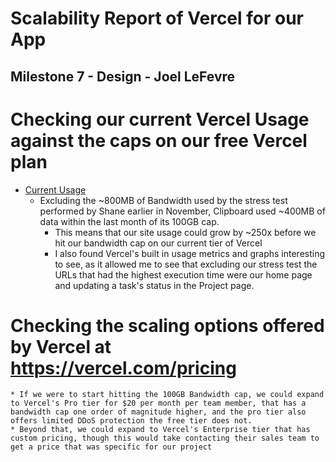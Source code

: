 # Scalability Report of Vercel for our App

## Milestone 7 - Design - Joel LeFevre

# Checking our current Vercel Usage against the caps on our free Vercel plan
* [Current Usage](VercelScalability.png)
    * Excluding the ~800MB of Bandwidth used by the stress test performed by Shane earlier in November, Clipboard used ~400MB of data within the last month of its 100GB cap. 
        * This means that our site usage could grow by ~250x before we hit our bandwidth cap on our current tier of Vercel
        * I also found Vercel's built in usage metrics and graphs interesting to see, as it allowed me to see that excluding our stress test the URLs that had the highest execution time were our home page and updating a task's status in the Project page.

# Checking the scaling options offered by Vercel at https://vercel.com/pricing

    * If we were to start hitting the 100GB Bandwidth cap, we could expand to Vercel's Pro tier for $20 per month per team member, that has a bandwidth cap one order of magnitude higher, and the pro tier also offers limited DDoS protection the free tier does not. 
    * Beyond that, we could expand to Vercel's Enterprise tier that has custom pricing, though this would take contacting their sales team to get a price that was specific for our project



